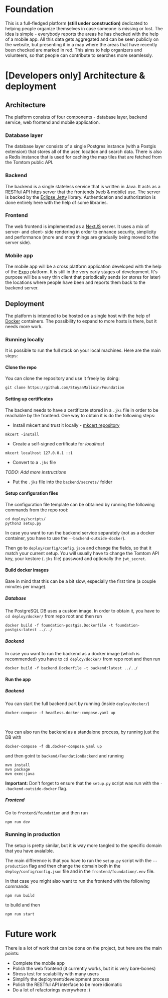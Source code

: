 # Foundation
This is a full-fledged platform **(still under construction)** dedicated to helping people organize themselves in case someone is missing or lost. The idea is simple - everybody reports the areas he has checked with the help of a mobile app. All this data gets aggregated and can be seen publicly on the website, but presenting it in a map where the areas that have recently been checked are marked in red. This aims to help organizers and volunteers, so that people can contribute to searches more seamlessly.

# [Developers only] Architecture & deployment

## Architecture
The platform consists of four components - database layer, backend service, web frontend and mobile application.

### Database layer
The database layer consists of a single Postgres instance (with a Postgis extension) that stores all of the user, location and search data. There is also a Redis instance that is used for caching the map tiles that are fetched from the Tomtom public API.

### Backend
The backend is a single stateless service that is written in Java. It acts as a RESTful API https server that the frontends (web & mobile) use. The server is backed by the [Eclipse Jetty](https://jetty.org/index.html) library. Authentication and authorization is done entirely here with the help of some libraries.

### Frontend
The web frontend is implemented as a [NextJS](https://nextjs.org/) server. It uses a mix of server- and client- side rendering in order to enhance security, simplicity and performance (more and more things are gradually being moved to the server side).

### Mobile app
The mobile app will be a cross platform application developed with the help of the [Expo](https://expo.dev/) platform. It is still in the very early stages of development. It's purpose will be a very thin client that periodically sends (or stores for later) the locations where people have been and reports them back to the backend server.

## Deployment
The platform is intended to be hosted on a single host with the help of [Docker](https://www.docker.com/) containers. The possibility to expand to more hosts is there, but it needs more work.

### Running locally
It is possible to run the full stack on your local machines. Here are the main steps:

#### Clone the repo
You can clone the repository and use it freely by doing:
```
git clone https://github.com/StoyanMalinin/Foundation
```
#### Setting up certificates
The backend needs to have a certificate stored in a `.jks` file in order to be reachable by the frontend. One way to obtain it is do the following steps:

- Install mkcert and trust it locally - [mkcert repository](https://github.com/FiloSottile/mkcert)
```
mkcert -install
```

- Create a self-signed certificate for *localhost*
```
mkcert localhost 127.0.0.1 ::1
```

- Convert to a `.jks` file

*TODO: Add more instructions*

- Put the `.jks` file into the `backend/secrets/` folder 

#### Setup configuration files
The configuration file template can be obtained by running the following commands from the repo root:
```
cd deploy/scripts/
python3 setup.py
```
In case you want to run the backend service separately (not as a docker container, you have to use the `--backend-outside-docker`).

Then go to `deploy/config/config.json` and change the fields, so that it match your current setup. You will usually have to change the Tomtom API key, your kestore (`.jks` file) password and optionally the `jwt_secret`.

#### Build docker images
Bare in mind that this can be a bit slow, especially the first time (a couple minutes per image).

##### Database
The PostgreSQL DB uses a custom image. In order to obtain it, you have to `cd deploy/docker/` from repo root and then run 
```
docker build -f foundation-postgis.Dockerfile -t foundation-postgis:latest ../../
```
##### Backend
In case you want to run the backend as a docker image (which is recommended) you have to `cd deploy/docker/` from repo root and then run 
```
docker build -f backend.Dockerfile -t backend:latest ../../
```

#### Run the app

##### Backend
You can start the full backend part by running (inside `deploy/docker/`)
```
docker-compose -f headless.docker-compose.yaml up
```

<br>

You can also run the backend as a standalone process, by running just the DB with
```
docker-compose -f db.docker-compose.yaml up
```
and then goint to `backend/FoundationBackend` and running 
```
mvn install
mvn package
mvn exec:java
```
**Important:** Don't forget to ensure that the `setup.py` script was run with the `--backend-outside-docker` flag.

##### Frontend
Go to `frontend/foundation` and then run
```
npm run dev
```

### Running in production
The setup is pretty similar, but it is way more tangled to the specific domain that you have avaialble. 

The main difference is that you have to run the `setup.py` script with the `--production` flag and then change the domain both in the `deploy/config/config.json` file and in the `frontend/foundation/.env` file.

In that case you might also want to run the frontend with the following commands:
```
npm run build
```
to build and then
```
npm run start
```

# Future work
There is a lot of work that can be done on the project, but here are the main points:

- Complete the mobile app
- Polish the web frontend (it currently works, but it is very bare-bones)
- Stress test for scalability with many users
- Simplify the deployment/development process
- Polish the RESTful API interface to be more idiomatic
- Do a lot of refactorings everywhere :)

